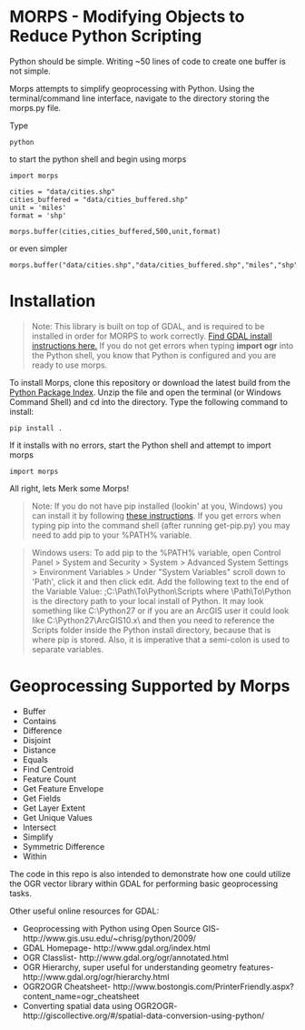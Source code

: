 MORPS - Modifying Objects to Reduce Python Scripting
========

Python should be simple. Writing ~50 lines of code to create one buffer is not simple. 

Morps attempts to simplify geoprocessing with Python. Using the terminal/command line interface, navigate to the directory storing the morps.py file. 

Type 
    
    python 

to start the python shell and begin using morps

    import morps

    cities = "data/cities.shp"
	cities_buffered = "data/cities_buffered.shp"
	unit = 'miles'
	format = 'shp'

	morps.buffer(cities,cities_buffered,500,unit,format)

or even simpler

	morps.buffer("data/cities.shp","data/cities_buffered.shp","miles","shp")

Installation
========
>Note: This library is built on top of GDAL, and is required to be installed in order for MORPS to work correctly. [Find GDAL install instructions here.](https://www.mapbox.com/tilemill/docs/guides/gdal/) If you do not get errors when typing <b>import ogr</b> into the Python shell, you know that Python is configured and you are ready to use morps.

To install Morps, clone this repository or download the latest build from the [Python Package Index](https://pypi.python.org/pypi/Morps/0.1.4). Unzip the file and open the terminal (or Windows Command Shell) and cd into the directory. Type the following command to install:

    pip install .

If it installs with no errors, start the Python shell and attempt to import morps

    import morps

All right, lets Merk some Morps!

>Note: If you do not have pip installed (lookin' at you, Windows) you can install it by following [these instructions](https://pip.pypa.io/en/latest/installing.html#install-pip). If you get errors when typing pip into the command shell (after running get-pip.py) you may need to add pip to your %PATH% variable. 

>Windows users: To add pip to the %PATH% variable, open Control Panel > System and Security > System > Advanced System Settings > Environment Variables > Under "System Variables" scroll down to 'Path', click it and then click edit. Add the following text to the end of the Variable Value: ;C:\Path\To\Python\Scripts  where \Path\To\Python is the directory path to your local install of Python. It may look something like C:\Python27 or if you are an ArcGIS user it could look like C:\Python27\ArcGIS10.x\ and then you need to reference the Scripts folder inside the Python install directory, because that is where pip is stored. Also, it is imperative that a semi-colon is used to separate variables.

Geoprocessing Supported by Morps
========

* Buffer
* Contains
* Difference
* Disjoint
* Distance
* Equals
* Find Centroid
* Feature Count
* Get Feature Envelope
* Get Fields
* Get Layer Extent
* Get Unique Values
* Intersect
* Simplify
* Symmetric Difference
* Within

The code in this repo is also intended to demonstrate how one could utilize the OGR vector library within GDAL 
for performing basic geoprocessing tasks.


Other useful online resources for GDAL:

<ul>
<li>Geoprocessing with Python using Open Source GIS- http://www.gis.usu.edu/~chrisg/python/2009/</li>
<li>GDAL Homepage- http://www.gdal.org/index.html</li>
<li>OGR Classlist- http://www.gdal.org/ogr/annotated.html</li>
<li>OGR Hierarchy, super useful for understanding geometry features- http://www.gdal.org/ogr/hierarchy.html</li>
<li>OGR2OGR Cheatsheet- http://www.bostongis.com/PrinterFriendly.aspx?content_name=ogr_cheatsheet</li>
<li>Converting spatial data using OGR2OGR- http://giscollective.org/#/spatial-data-conversion-using-python/</li>
</ul>
